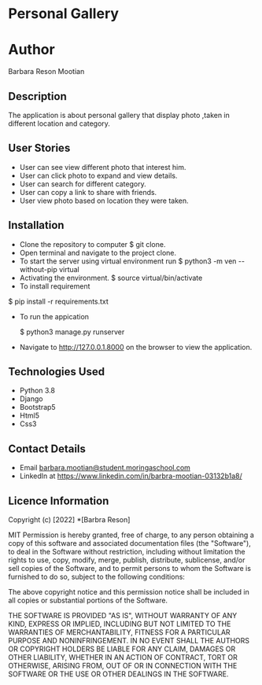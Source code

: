 # Personal Gallery 
# Author
Barbara Reson Mootian
## Description
The application is about personal gallery that display photo ,taken in different location and category.

## User Stories
* User can see view different photo that interest him.
* User can click photo to expand and view details.
* User can search for different category.
* User can copy a link to share with friends.
* User view photo based on location they were taken.

## Installation
* Clone the repository to computer 
  $ git clone.
* Open terminal and navigate to the project clone.
* To start the server using virtual environment run
   $ python3 -m ven --without-pip virtual
* Activating the environment.
   $ source virtual/bin/activate
* To install requirement

 $ pip install -r requirements.txt

* To run the appication

   $ python3 manage.py runserver
   
* Navigate to http://127.0.0.1.8000 on the browser to view the application.

## Technologies Used
 * Python 3.8
 * Django
 * Bootstrap5
 * Html5
 * Css3
 
## Contact Details
* Email barbara.mootian@student.moringaschool.com 
* LinkedIn at https://www.linkedin.com/in/barbra-mootian-03132b1a8/

## Licence Information
Copyright (c) [2022] *[Barbra Reson]

MIT Permission is hereby granted, free of charge, to any person obtaining a copy of this software and associated documentation files (the "Software"), to deal in the Software without restriction, including without limitation the rights to use, copy, modify, merge, publish, distribute, sublicense, and/or sell copies of the Software, and to permit persons to whom the Software is furnished to do so, subject to the following conditions:

The above copyright notice and this permission notice shall be included in all copies or substantial portions of the Software.

THE SOFTWARE IS PROVIDED "AS IS", WITHOUT WARRANTY OF ANY KIND, EXPRESS OR IMPLIED, INCLUDING BUT NOT LIMITED TO THE WARRANTIES OF MERCHANTABILITY, FITNESS FOR A PARTICULAR PURPOSE AND NONINFRINGEMENT. IN NO EVENT SHALL THE AUTHORS OR COPYRIGHT HOLDERS BE LIABLE FOR ANY CLAIM, DAMAGES OR OTHER LIABILITY, WHETHER IN AN ACTION OF CONTRACT, TORT OR OTHERWISE, ARISING FROM, OUT OF OR IN CONNECTION WITH THE SOFTWARE OR THE USE OR OTHER DEALINGS IN THE SOFTWARE.